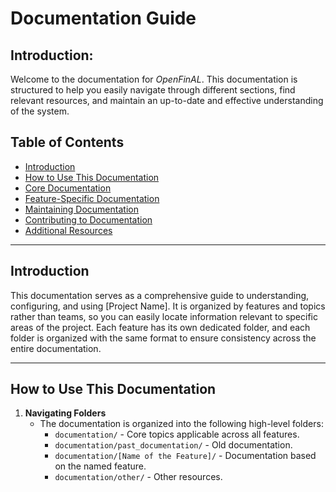 # Documentation Guide 
## Introduction:

Welcome to the  documentation for *OpenFinAL*. This documentation is structured to help you easily navigate through different sections, find relevant resources, and maintain an up-to-date and effective understanding of the system.

## Table of Contents
- [Introduction](#introduction)
- [How to Use This Documentation](#how-to-use-this-documentation)
- [Core Documentation](#core-documentation)
- [Feature-Specific Documentation](#feature-specific-documentation)
- [Maintaining Documentation](#maintaining-documentation)
- [Contributing to Documentation](#contributing-to-documentation)
- [Additional Resources](#additional-resources)

___
## Introduction

This documentation serves as a comprehensive guide to understanding, configuring, and using [Project Name]. It is organized by features and topics rather than teams, so you can easily locate information relevant to specific areas of the project. Each feature has its own dedicated folder, and each folder is organized with the same format to ensure consistency across the entire documentation.
___

## How to Use This Documentation

1. **Navigating Folders**  
   - The documentation is organized into the following high-level folders:
     - `documentation/` - Core topics applicable across all features.
     - `documentation/past_documentation/` - Old documentation.
     - `documentation/[Name of the Feature]/` - Documentation based on the named feature.
     - `documentation/other/` - Other resources.

